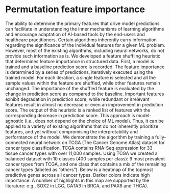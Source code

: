 # Permutation feature importance
The ability to determine the primary features that drive model predictions can facilitate in understanding the inner mechanisms of learning algorithms and encourage adaptation of AI-based tools by the end-users and healthcare practitioners. Certain algorithms inherently carry information regarding the significance of the individual features for a given ML problem. However, most of the existing algorithms, including neural networks, do not provide such information as is. We developed a feature shuffling heuristic that determines feature importance in structured data. First, a model is trained and a baseline prediction score is recorded. The feature importance is determined by a series of predictions, iteratively executed using the trained model. For each iteration, a single feature is selected and all the sample values within the feature are shuffled, while other features remain unchanged. The importance of the shuffled feature is evaluated by the change in prediction score as compared to the baseline. Important features exhibit degradation in prediction score, while redundant or irrelevant features result in almost no decrease or even an improvement in prediction score. The output of this heuristic is a ranked list of features with the corresponding decrease in prediction score.  This approach is model-agnostic (i.e., does not depend on the choice of ML model). Thus, it can be applied to a variety of existing algorithms that do not inherently prioritize features, and yet without compromising the interpretability and performance of the model. We demonstrate the algorithm by training a fully-connected neural network on TCGA (The Cancer Genome Atlas) dataset for cancer type classification. TCGA contains RNA-Seq expression for 33 tissue cancer types with over 11,000 samples. Using TCGA we created a balanced dataset with 10 classes (400 samples per class): 9 most prevalent cancer types from TCGA, and one class that contains a mix of the remaining cancer types (labeled as “others”). Below is a heatmap of the topmost predictive genes across all cancer types. Darker colors indicate high importance. A number of highlights in this map are supported by the literature: e.g., SOX2 in LGG, GATA3 in BRCA, and PAX8 and THCA).
